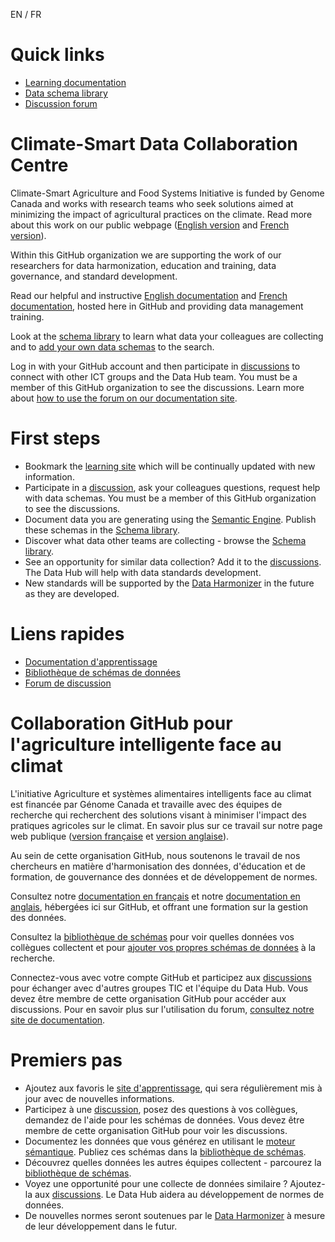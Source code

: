 EN / FR

# Quick links

- [Learning documentation](https://climatesmartagcollab.github.io/Documentation-en/)
- [Data schema library](https://climatesmartagcollab.github.io/HUB-Harmonization/)
- [Discussion forum](https://forum.climatesmartagrifood.ca/)

# Climate-Smart Data Collaboration Centre

Climate-Smart Agriculture and Food Systems Initiative is funded by Genome Canada and works with research teams who seek solutions aimed at minimizing the impact of agricultural practices on the climate. Read more about this work on our public webpage ([English version](https://climatesmartagrifood.ca/) and [French version](https://agrintelligenteclimat.ca/)).

Within this GitHub organization we are supporting the work of our researchers for data harmonization, education and training, data governance, and standard development.

Read our helpful and instructive [English documentation](https://climatesmartagcollab.github.io/Documentation-en/) and [French documentation](https://climatesmartagcollab.github.io/Documentation-fr/), hosted here in GitHub and providing data management training.

Look at the [schema library](https://climatesmartagcollab.github.io/HUB-Harmonization/) to learn what data your colleagues are collecting and to [add your own data schemas](https://climatesmartagcollab.github.io/Documentation-en/Data_Documentation/semantic_engine.html) to the search.

Log in with your GitHub account and then participate in [discussions](https://forum.climatesmartagrifood.ca/) to connect with other ICT groups and the Data Hub team. You must be a member of this GitHub organization to see the discussions. Learn more about [how to use the forum on our documentation site](https://climatesmartagcollab.github.io/Documentation-en/Forum_Tutorials/).

# First steps
* Bookmark the [learning site](https://climatesmartagcollab.github.io/Documentation-en/) which will be continually updated with new information.
* Participate in a [discussion](https://forum.climatesmartagrifood.ca/), ask your colleagues questions, request help with data schemas. You must be a member of this GitHub organization to see the discussions.
* Document data you are generating using the [Semantic Engine](https://www.semanticengine.org). Publish these schemas in the [Schema library](https://climatesmartagcollab.github.io/HUB-Harmonization/).
* Discover what data other teams are collecting - browse the [Schema library](https://climatesmartagcollab.github.io/HUB-Harmonization/).
* See an opportunity for similar data collection? Add it to the [discussions](https://forum.climatesmartagrifood.ca/). The Data Hub will help with data standards development.
* New standards will be supported by the [Data Harmonizer](https://github.com/cidgoh/DataHarmonizer) in the future as they are developed.

# Liens rapides
- [Documentation d'apprentissage](https://climatesmartagcollab.github.io/Documentation-en/)
- [Bibliothèque de schémas de données](https://climatesmartagcollab.github.io/HUB-Harmonization/)
- [Forum de discussion](https://forum.climatesmartagrifood.ca/)


# Collaboration GitHub pour l'agriculture intelligente face au climat

L'initiative Agriculture et systèmes alimentaires intelligents face au climat est financée par Génome Canada et travaille avec des équipes de recherche qui recherchent des solutions visant à minimiser l'impact des pratiques agricoles sur le climat. En savoir plus sur ce travail sur notre page web publique ([version française](https://agrintelligenteclimat.ca/) et [version anglaise](https://climatesmartagrifood.ca/)).

Au sein de cette organisation GitHub, nous soutenons le travail de nos chercheurs en matière d'harmonisation des données, d'éducation et de formation, de gouvernance des données et de développement de normes.

Consultez notre [documentation en français](https://climatesmartagcollab.github.io/Documentation-fr/) et notre [documentation en anglais](https://climatesmartagcollab.github.io/Documentation-en/), hébergées ici sur GitHub, et offrant une formation sur la gestion des données.

Consultez la [bibliothèque de schémas](https://climatesmartagcollab.github.io/HUB-Harmonization/) pour voir quelles données vos collègues collectent et pour [ajouter vos propres schémas de données](https://climatesmartagcollab.github.io/Documentation-fr/Data_Documentation/semantic_engine.html) à la recherche.

Connectez-vous avec votre compte GitHub et participez aux [discussions](https://forum.climatesmartagrifood.ca/) pour échanger avec d'autres groupes TIC et l'équipe du Data Hub. Vous devez être membre de cette organisation GitHub pour accéder aux discussions. Pour en savoir plus sur l'utilisation du forum, [consultez notre site de documentation](https://climatesmartagcollab.github.io/Documentation-en/Forum_Tutorials/).

# Premiers pas
* Ajoutez aux favoris le [site d'apprentissage](https://climatesmartagcollab.github.io/Documentation-fr/), qui sera régulièrement mis à jour avec de nouvelles informations.
* Participez à une [discussion](https://forum.climatesmartagrifood.ca/), posez des questions à vos collègues, demandez de l'aide pour les schémas de données. Vous devez être membre de cette organisation GitHub pour voir les discussions.
* Documentez les données que vous générez en utilisant le [moteur sémantique](https://www.semanticengine.org). Publiez ces schémas dans la [bibliothèque de schémas](https://climatesmartagcollab.github.io/HUB-Harmonization/).
* Découvrez quelles données les autres équipes collectent - parcourez la [bibliothèque de schémas](https://climatesmartagcollab.github.io/HUB-Harmonization/).
* Voyez une opportunité pour une collecte de données similaire ? Ajoutez-la aux [discussions](https://forum.climatesmartagrifood.ca/). Le Data Hub aidera au développement de normes de données.
* De nouvelles normes seront soutenues par le [Data Harmonizer](https://github.com/cidgoh/DataHarmonizer) à mesure de leur développement dans le futur.

